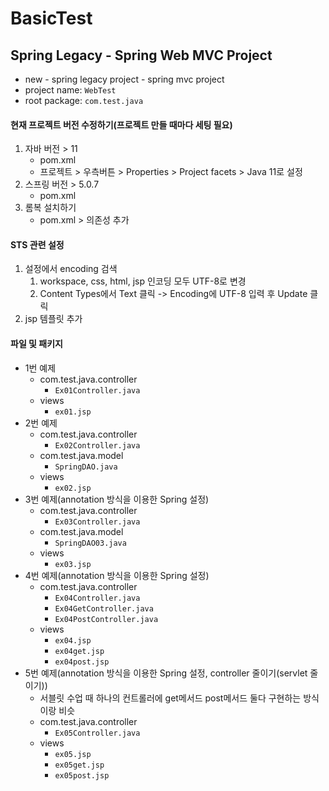 # BasicTest

## Spring Legacy - Spring Web MVC Project

- new - spring legacy project - spring mvc project
- project name: `WebTest`
- root package: `com.test.java`

#### 현재 프로젝트 버전 수정하기(프로젝트 만들 때마다 세팅 필요)
1. 자바 버전 > 11
   - pom.xml
   - 프로젝트 > 우측버튼 > Properties > Project facets > Java 11로 설정
2. 스프링 버전 > 5.0.7
   - pom.xml
3. 롬복 설치하기
   - pom.xml > 의존성 추가

#### STS 관련 설정
1. 설정에서 encoding 검색
   1. workspace, css, html, jsp 인코딩 모두 UTF-8로 변경
   2. Content Types에서 Text 클릭 -> Encoding에 UTF-8 입력 후 Update 클릭
2. jsp 템플릿 추가

#### 파일 및 패키지
- 1번 예제
  - com.test.java.controller
    - `Ex01Controller.java`
  - views
    - `ex01.jsp`
- 2번 예제
  - com.test.java.controller
    - `Ex02Controller.java`
  - com.test.java.model
    - `SpringDAO.java`
  - views
    - `ex02.jsp`
- 3번 예제(annotation 방식을 이용한 Spring 설정)
  - com.test.java.controller
    - `Ex03Controller.java`
  - com.test.java.model
    - `SpringDAO03.java`
  - views
    - `ex03.jsp`
- 4번 예제(annotation 방식을 이용한 Spring 설정)
  - com.test.java.controller
    - `Ex04Controller.java`
    - `Ex04GetController.java`
    - `Ex04PostController.java`
  - views
    - `ex04.jsp`
    - `ex04get.jsp`
    - `ex04post.jsp`
- 5번 예제(annotation 방식을 이용한 Spring 설정, controller 줄이기(servlet 줄이기))
    - 서블릿 수업 때 하나의 컨트롤러에 get메서드 post메서드 둘다 구현하는 방식이랑 비슷
  - com.test.java.controller
    - `Ex05Controller.java`
  - views
    - `ex05.jsp`
    - `ex05get.jsp`
    - `ex05post.jsp`